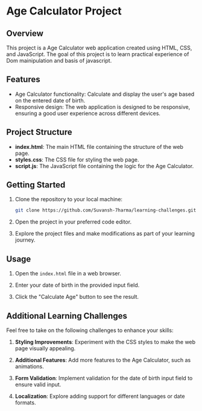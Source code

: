 # Age Calculator Project

## Overview

This project is a Age Calculator web application created using HTML, CSS, and JavaScript. The goal of this project is to learn  practical experience of Dom mainipulation and basis of javascript.

## Features

- Age Calculator functionality: Calculate and display the user's age based on the entered date of birth.
- Responsive design: The web application is designed to be responsive, ensuring a good user experience across different devices.

## Project Structure

- **index.html**: The main HTML file containing the structure of the web page.
- **styles.css**: The CSS file for styling the web page.
- **script.js**: The JavaScript file containing the logic for the Age Calculator.

## Getting Started

1. Clone the repository to your local machine:

    ```bash
    git clone https://github.com/Suvansh-7harma/learning-challenges.git
    ```

2. Open the project in your preferred code editor.

3. Explore the project files and make modifications as part of your learning journey.

## Usage

1. Open the `index.html` file in a web browser.

2. Enter your date of birth in the provided input field.

3. Click the "Calculate Age" button to see the result.

## Additional Learning Challenges

Feel free to take on the following challenges to enhance your skills:

1. **Styling Improvements**: Experiment with the CSS styles to make the web page visually appealing.

2. **Additional Features**: Add more features to the Age Calculator, such as  animations.

3. **Form Validation**: Implement validation for the date of birth input field to ensure valid input.

4. **Localization**: Explore adding support for different languages or date formats.
